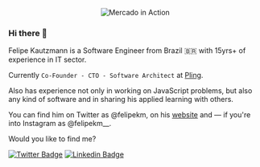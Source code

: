 <p align="center">
  <img alt="Mercado in Action" src="https://media-exp1.licdn.com/dms/image/C4D1BAQE5YC5OL09Jag/company-background_10000/0?e=2159024400&v=beta&t=XPQz52zoaUew2xolBL0Slq5QYXv3_OOKkLiGxJH7utc">
</p>

### Hi there 👋

Felipe Kautzmann is a Software Engineer from Brazil 🇧🇷 with 15yrs+ of experience in IT sector.

Currently `Co-Founder - CTO - Software Architect` at [Pling](https://pling.net.br).

Also has experience not only in working on JavaScript problems, but also any kind of software and in sharing his applied learning with others.

You can find him on Twitter as @felipekm, on his [website](https://felipekm.me) and — if you're into Instagram as @felipekm__.

Would you like to find me?

[![Twitter Badge](https://img.shields.io/badge/-Twitter-1ca0f1?style=flat-square&labelColor=1ca0f1&logo=twitter&logoColor=white&link=https://twitter.com/felipekm)](https://twitter.com/felipekm)
[![Linkedin Badge](https://img.shields.io/badge/-LinkedIn-blue?style=flat-square&logo=Linkedin&logoColor=white&link=https://www.linkedin.com/in/felipekm)](https://www.linkedin.com/in/felipekm)

